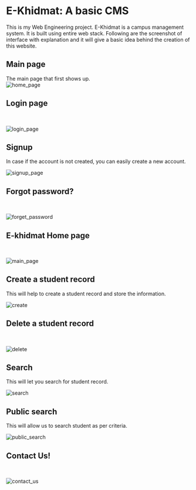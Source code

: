 # E-Khidmat: A basic CMS
This is my Web Engineering project. E-Khidmat is a campus management system. It is built using entire web stack. 
Following are the screenshot of interface with explanation and it will give a basic idea behind the creation of this website. <br />

## Main page
The main page that first shows up. <br />
![home_page](https://user-images.githubusercontent.com/28821126/81730455-01457580-94a7-11ea-9367-7e8b601b84c3.PNG) <br />

## Login page
<br />

![login_page](https://user-images.githubusercontent.com/28821126/81731950-276c1500-94a9-11ea-9ac4-c54ce10396bd.PNG)

## Signup
In case if the account is not created, you can easily create a new account. <br />

![signup_page](https://user-images.githubusercontent.com/28821126/81732185-8af64280-94a9-11ea-9dc3-d5d6db19fa8c.PNG)

## Forgot password?
<br />

![forget_password](https://user-images.githubusercontent.com/28821126/81732248-aa8d6b00-94a9-11ea-8194-ab53f2262d8f.PNG)

## E-khidmat Home page
<br />

![main_page](https://user-images.githubusercontent.com/28821126/81732443-ee807000-94a9-11ea-9b61-c03be845ebfe.PNG)

## Create a student record
This will help to create a student record and store the information. <br />

![create](https://user-images.githubusercontent.com/28821126/81732608-225b9580-94aa-11ea-87de-b2ad65a4ade7.PNG)

## Delete a student record
<br />

![delete](https://user-images.githubusercontent.com/28821126/81732717-520a9d80-94aa-11ea-8417-f35a6d0edc09.PNG)

## Search 
This will let you search for student record. <br />

![search](https://user-images.githubusercontent.com/28821126/81732838-7e261e80-94aa-11ea-80a0-cc68210c672b.PNG)

## Public search
This will allow us to search student as per criteria. <br />

![public_search](https://user-images.githubusercontent.com/28821126/81732952-b168ad80-94aa-11ea-84c6-1c17f275a60f.PNG)

## Contact Us!
<br />

![contact_us](https://user-images.githubusercontent.com/28821126/81733019-ca715e80-94aa-11ea-806a-22de9a728bbe.PNG)
<br />
